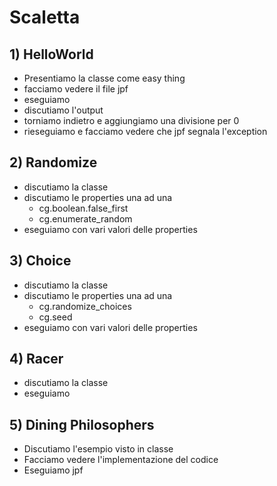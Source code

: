 # Scaletta
## 1) HelloWorld
* Presentiamo la classe come easy thing
* facciamo vedere il file jpf
* eseguiamo
* discutiamo l'output
* torniamo indietro e aggiungiamo una divisione per 0
* rieseguiamo e facciamo vedere che jpf segnala l'exception
## 2) Randomize
* discutiamo la classe
* discutiamo le properties una ad una
    * cg.boolean.false_first
    * cg.enumerate_random
* eseguiamo con vari valori delle properties
## 3) Choice
* discutiamo la classe
* discutiamo le properties una ad una
    * cg.randomize_choices
    * cg.seed
* eseguiamo con vari valori delle properties
## 4) Racer
* discutiamo la classe
* eseguiamo
## 5) Dining Philosophers 
* Discutiamo l'esempio visto in classe
* Facciamo vedere l'implementazione del codice
* Eseguiamo jpf